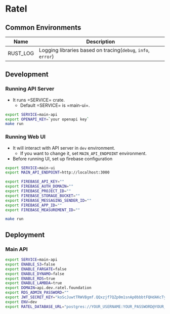 # Ratel

## Common Environments
| Name     | Description                                                  |
|----------|--------------------------------------------------------------|
| RUST_LOG | Logging libraries based on tracing(`debug`, `info`, `error`) |


## Development
### Running API Server
- It runs =SERVICE= crate.
  - Default =SERVICE= is =main-ui=.

``` bash
export SERVICE=main-api
export OPENAPI_KEY=`your openapi key`
make run
```

### Running Web UI
- It will interact with API server in `dev` environment.
  - If you want to change it, set `MAIN_API_ENDPOINT` environment.
- Before running UI, set up firebase configuration

``` bash
export SERVICE=main-ui
export MAIN_API_ENDPOINT=http://localhost:3000

export FIREBASE_API_KEY=""
export FIREBASE_AUTH_DOMAIN=""
export FIREBASE_PROJECT_ID=""
export FIREBASE_STORAGE_BUCKET=""
export FIREBASE_MESSAGING_SENDER_ID=""
export FIREBASE_APP_ID=""
export FIREBASE_MEASUREMENT_ID=""

make run
```


## Deployment
### Main API

``` bash
export SERVICE=main-api
export ENABLE_S3=false
export ENABLE_FARGATE=false
export ENABLE_DYNAMO=false
export ENABLE_RDS=true
export ENABLE_LAMBDA=true
export DOMAIN=api.dev.ratel.foundation
export RDS_ADMIN_PASSWORD=""
export JWT_SECRET_KEY="koScJuwtTRWVBgmf.QQxzjf7QZp0m1snAp0bbbtFQHdAKcTy"
export ENV=dev
export RATEL_DATABASE_URL="postgres://YOUR_USERNAME:YOUR_PASSWORD@YOUR_SERVER_OR_IP:5432/ratel_db"
```
